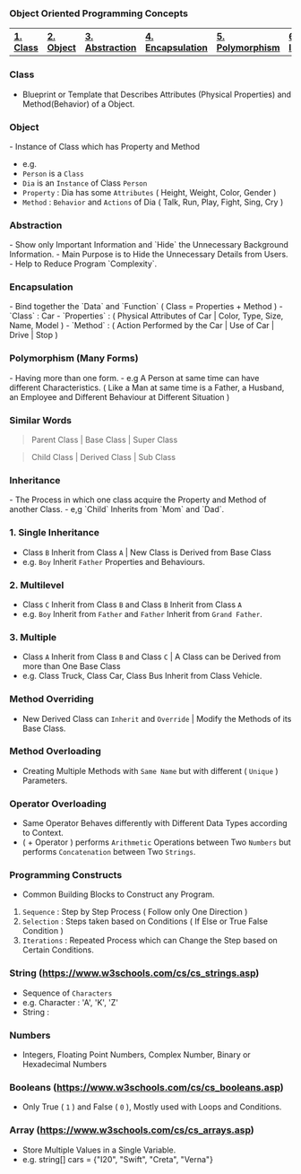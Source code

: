 ### Object Oriented Programming Concepts

<table>
  <tr><th align=left><a href= "#class">1. Class</a></th>
      <th align=left><a href= "#obj">2. Object</a></th>
      <th align=left><a href= "#abs">3. Abstraction</a></th>
      <th align=left><a href= "#enc">4. Encapsulation</a></th>
      <th align=left><a href= "#poly">5. Polymorphism</a></th>
      <th align=left><a href= "#inh">6. Inheritance</a></th>
  </tr>
</table>

<h3 name='class'>Class</h3>

- Blueprint or Template that Describes Attributes (Physical Properties) and Method(Behavior) of a Object.

<h3 name='obj'>Object</h3> 
- Instance of Class which has Property and Method

- e.g. 
- `Person` is a `Class` 
- `Dia` is an `Instance` of Class `Person`
- `Property` : Dia has some `Attributes` ( Height, Weight, Color, Gender )    
- `Method` : `Behavior` and `Actions` of Dia ( Talk, Run, Play, Fight, Sing, Cry )

<h3 name='abs'>Abstraction</h3>
- Show only Important Information and `Hide` the Unnecessary Background Information.
- Main Purpose is to Hide the Unnecessary Details from Users.
- Help to Reduce Program `Complexity`.

<h3 name='enc'>Encapsulation</h3> 
- Bind together the `Data` and `Function` ( Class = Properties + Method )
- `Class` : Car
- `Properties` : ( Physical Attributes of Car | Color, Type, Size, Name, Model )
- `Method` : ( Action Performed by the Car | Use of Car | Drive | Stop )

<h3 name='poly'>Polymorphism (Many Forms)</h3>
- Having more than one form.
- e.g A Person at same time can have different Characteristics.
( Like a Man at same time is a Father, a Husband, an Employee and Different Behaviour at Different Situation )

### Similar Words

> Parent Class | Base Class    | Super Class
 
> Child Class  | Derived Class | Sub Class

<h3 name='inh'>Inheritance</h3> 
- The Process in which one class acquire the Property and Method of another Class.
- e,g `Child` Inherits from `Mom` and `Dad`.

### 1. Single Inheritance 
- Class `B` Inherit from Class `A` | New Class is Derived from Base Class
- e.g. `Boy` Inherit `Father` Properties and Behaviours.

### 2. Multilevel
- Class `C` Inherit from Class `B` and Class `B` Inherit from Class `A`
- e.g. `Boy` Inherit from `Father` and `Father` Inherit from `Grand Father`.

### 3. Multiple  
- Class `A` Inherit from Class `B` and Class `C` | A Class can be Derived from more than One Base Class
- e.g. Class Truck, Class Car, Class Bus Inherit from Class Vehicle.

### Method Overriding
- New Derived Class can `Inherit` and `Override` | Modify the Methods of its Base Class.

### Method Overloading 
- Creating Multiple Methods with `Same Name` but with different ( `Unique` ) Parameters.

### Operator Overloading
- Same Operator Behaves differently with Different Data Types according to Context.
- ( + Operator ) performs `Arithmetic` Operations between Two `Numbers` but performs `Concatenation` between Two `Strings`.

### Programming Constructs
- Common Building Blocks to Construct any Program.

1. `Sequence` : Step by Step Process ( Follow only One Direction )
2. `Selection` : Steps taken based on Conditions ( If Else or True False Condition )
3. `Iterations` : Repeated Process which can Change the Step based on Certain Conditions.

### String (https://www.w3schools.com/cs/cs_strings.asp)
- Sequence of `Characters`
- e.g. Character : 'A', 'K', 'Z'
- String : 

### Numbers 
- Integers, Floating Point Numbers, Complex Number, Binary or Hexadecimal Numbers

### Booleans (https://www.w3schools.com/cs/cs_booleans.asp)
- Only True ( `1` ) and False ( `0` ), Mostly used with Loops and Conditions.

### Array (https://www.w3schools.com/cs/cs_arrays.asp)
- Store Multiple Values in a Single Variable.
- e.g. string\[] cars = {"I20", "Swift", "Creta", "Verna"}


